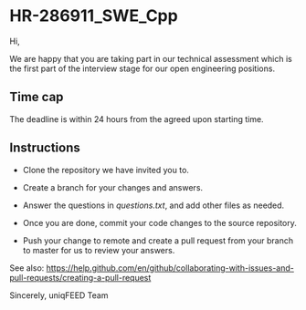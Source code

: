 # HR-286911_SWE_Cpp

Hi,

We are happy that you are taking part in our technical assessment which is the
first part of the interview stage for our open engineering positions.

## Time cap

The deadline is within 24 hours from the agreed upon starting time.


## Instructions

 * Clone the repository we have invited you to.

 * Create a branch for your changes and answers.

 * Answer the questions in _questions.txt_, and add other files as needed.

 * Once you are done, commit your code changes to the source repository.

 * Push your change to remote and create a pull request from your branch to master for us to review your answers.


See also:
https://help.github.com/en/github/collaborating-with-issues-and-pull-requests/creating-a-pull-request


Sincerely,
uniqFEED Team
